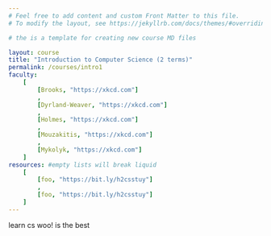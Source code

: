 ```yaml
---
# Feel free to add content and custom Front Matter to this file.
# To modify the layout, see https://jekyllrb.com/docs/themes/#overriding-theme-defaults

# the is a template for creating new course MD files

layout: course
title: "Introduction to Computer Science (2 terms)"
permalink: /courses/intro1
faculty:
    [
        [Brooks, "https://xkcd.com"]
        ,
        [Dyrland-Weaver, "https://xkcd.com"]
        ,
        [Holmes, "https://xkcd.com"]
        ,
        [Mouzakitis, "https://xkcd.com"]
        ,
        [Mykolyk, "https://xkcd.com"]
    ]
resources: #empty lists will break liquid
    [
        [foo, "https://bit.ly/h2csstuy"]
        ,
        [foo, "https://bit.ly/h2csstuy"]
    ]
---
```


learn cs woo! is the best
